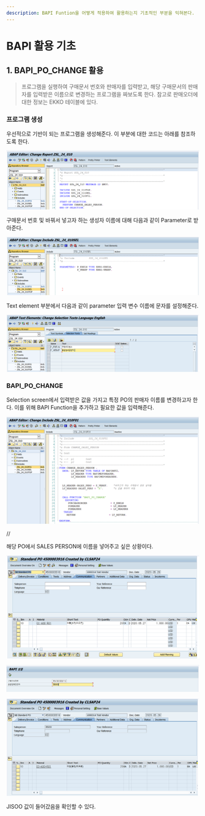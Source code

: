 ```yaml
---
description: BAPI Funtion을 어떻게 적용하여 활용하는지 기초적인 부분을 익혀본다.
---
```


# BAPI 활용 기초

## 1. BAPI\_PO\_CHANGE 활용

> 프로그램을 실행하여 구매문서 번호와 판매자를 입력받고, 해당 구매문서의 판매자를 입력받은 이름으로 변경하는 프로그램을 짜보도록 한다. 참고로 판매오더에 대한 정보는 EKKO 테이블에 있다.



### 프로그램 생성 

우선적으로 기반이 되는 프로그램을 생성해준다. 이 부분에 대한 코드는 아래를 참조하도록 한다. 

![Main program](../.gitbook/assets/image%20%28272%29.png)

구매문서 번호 및 바꿔서 넣고자 하는 생성자 이름에 대해 다음과 같이 Parameter로 받아준다. 

![Selection screen](../.gitbook/assets/image%20%28282%29.png)

Text element 부분에서 다음과 같이 parameter 입력 변수 이름에 문자를 설정해준다. 

![Text element](../.gitbook/assets/image%20%28286%29.png)



### BAPI\_PO\_CHANGE 

Selection screen에서 입력받은 값을 가지고 특정 PO의 판매자 이름를 변경하고자 한다. 이를 위해 BAPI Function을 추가하고 필요한 값을 입력해준다. 

![](../.gitbook/assets/image%20%28270%29.png)

//

해당 PO에서 SALES PERSON에 이름을 넣어주고 싶은 상황이다.



![M23N &amp;gt; PO&#xC870;&#xD68C;](../.gitbook/assets/image%20%28274%29.png)

![&#xD504;&#xB85C;&#xADF8;&#xB7A8; &#xC2E4;&#xD589;](../.gitbook/assets/image%20%28287%29.png)

![](../.gitbook/assets/image%20%28294%29.png)

JISOO 값이 들어갔음을 확인할 수 있다. 

